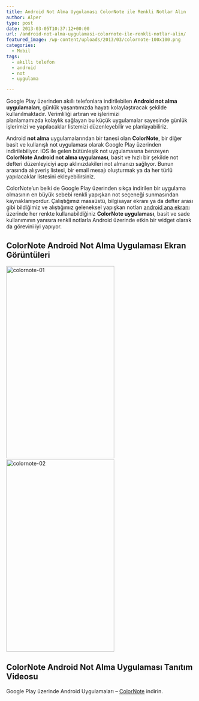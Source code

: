 ```yaml
---
title: Android Not Alma Uygulaması ColorNote ile Renkli Notlar Alın
author: Alper
type: post
date: 2013-03-05T10:37:12+00:00
url: /android-not-alma-uygulamasi-colornote-ile-renkli-notlar-alin/
featured_image: /wp-content/uploads/2013/03/colornote-100x100.png
categories:
  - Mobil
tags:
  - akıllı telefon
  - android
  - not
  - uygulama

---
```

Google Play üzerinden akıllı telefonlara indirilebilen **Android not alma uygulamaları**, günlük yaşantımızda hayatı kolaylaştıracak şekilde kullanılmaktadır. Verimliliği artıran ve işlerimizi planlamamızda kolaylık sağlayan bu küçük uygulamalar sayesinde günlük işlerimizi ve yapılacaklar listemizi düzenleyebilir ve planlayabiliriz.

Android **not alma** uygulamalarından bir tanesi olan **ColorNote**, bir diğer basit ve kullanışlı not uygulaması olarak Google Play üzerinden indirilebiliyor. iOS ile gelen bütünleşik not uygulamasına benzeyen **ColorNote Android not alma uygulaması**, basit ve hızlı bir şekilde not defteri düzenleyiciyi açıp aklınızdakileri not almanızı sağlıyor. Bunun arasında alışveriş listesi, bir email mesajı oluşturmak ya da her türlü yapılacaklar listesini ekleyebilirsiniz.

ColorNote&#8217;un belki de Google Play üzerinden sıkça indirilen bir uygulama olmasının en büyük sebebi renkli yapışkan not seçeneği sunmasından kaynaklanıyordur. Çalıştığımız masaüstü, bilgisayar ekranı ya da defter arası gibi bildiğimiz ve alıştığımız geleneksel yapışkan notları [android ana ekranı][1] üzerinde her renkte kullanabildiğiniz **ColorNote uygulaması**, basit ve sade kullanımının yanısıra renkli notlarla Android üzerinde etkin bir widget olarak da görevini iyi yapıyor.

## ColorNote Android Not Alma Uygulaması Ekran Görüntüleri

<img class="alignnone size-full wp-image-12434" alt="colornote-01" src="https://www.murekkep.org/wp-content/uploads/2013/03/colornote-01.png" width="288" height="512" srcset="https://www.murekkep.org/wp-content/uploads/2013/03/colornote-01.png 288w, https://www.murekkep.org/wp-content/uploads/2013/03/colornote-01-225x400.png 225w, https://www.murekkep.org/wp-content/uploads/2013/03/colornote-01-28x50.png 28w, https://www.murekkep.org/wp-content/uploads/2013/03/colornote-01-56x100.png 56w, https://www.murekkep.org/wp-content/uploads/2013/03/colornote-01-112x200.png 112w, https://www.murekkep.org/wp-content/uploads/2013/03/colornote-01-171x305.png 171w" sizes="(max-width: 288px) 100vw, 288px" />  <img class="alignnone size-full wp-image-12435" alt="colornote-02" src="https://www.murekkep.org/wp-content/uploads/2013/03/colornote-02.jpg" width="288" height="512" srcset="https://www.murekkep.org/wp-content/uploads/2013/03/colornote-02.jpg 288w, https://www.murekkep.org/wp-content/uploads/2013/03/colornote-02-225x400.jpg 225w, https://www.murekkep.org/wp-content/uploads/2013/03/colornote-02-28x50.jpg 28w, https://www.murekkep.org/wp-content/uploads/2013/03/colornote-02-56x100.jpg 56w, https://www.murekkep.org/wp-content/uploads/2013/03/colornote-02-112x200.jpg 112w, https://www.murekkep.org/wp-content/uploads/2013/03/colornote-02-171x305.jpg 171w" sizes="(max-width: 288px) 100vw, 288px" />

## ColorNote Android Not Alma Uygulaması Tanıtım Videosu



Google Play üzerinde Android Uygulamaları &#8211; <a href="https://play.google.com/store/apps/details?id=com.socialnmobile.dictapps.notepad.color.note" target="_blank">ColorNote</a> indirin.

 [1]: https://www.murekkep.org/35-havali-ve-ilham-veren-android-ana-ekran-goruntuleri-cool-android-home-screens/ "android ana ekran görüntüleri"